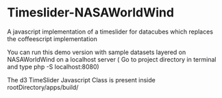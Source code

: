 # Timeslider-NASAWorldWind
A javascript implementation of a timeslider for datacubes which replaces the coffeescript implementation


You can run this demo version with sample datasets layered on NASAWorldWind on a localhost server ( Go to project directory in terminal and type php -S localhost:8080)

The d3 TimeSlider Javascript Class is present inside rootDirectory/apps/build/


 
